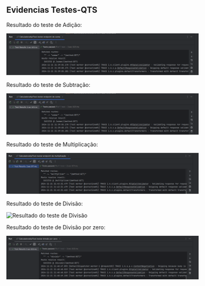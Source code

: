 ## Evidencias Testes-QTS

Resultado do teste de Adição:

![Resultado do teste de Adição](testes-QTS/soma.png)

Resultado do teste de Subtração:

![Resultado do teste de Subtração](testes-QTS/subtração.png)

Resultado do teste de Multiplicação:

![Resultado do teste de Multiplicação](testes-QTS/multiplicação.png)

Resultado do teste de Divisão:

![Resultado do teste de Divisão](testes-QTS/divisão.png)

Resultado do teste de Divisão por zero:

![Resultado do teste de Divisão por zero](testes-QTS/divisao_por_zero.png)